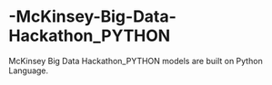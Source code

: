 # -McKinsey-Big-Data-Hackathon_PYTHON
 McKinsey Big Data Hackathon_PYTHON models are built on Python Language. 
